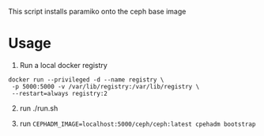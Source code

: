 
This script installs paramiko onto the ceph base image


# Usage

1. Run a local docker registry

```
docker run --privileged -d --name registry \
 -p 5000:5000 -v /var/lib/registry:/var/lib/registry \
 --restart=always registry:2
```

2. run ./run.sh

3. run `CEPHADM_IMAGE=localhost:5000/ceph/ceph:latest cpehadm bootstrap`
